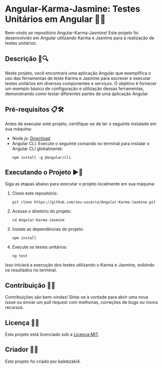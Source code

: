 # Angular-Karma-Jasmine: Testes Unitários em Angular 🧪🔬

Bem-vindo ao repositório Angular-Karma-Jasmine! Este projeto foi desenvolvido em Angular utilizando Karma e Jasmine para a realização de testes unitários.

## Descrição 📝🔍

Neste projeto, você encontrará uma aplicação Angular que exemplifica o uso das ferramentas de teste Karma e Jasmine para escrever e executar testes unitários em diversos componentes e serviços. O objetivo é fornecer um exemplo básico de configuração e utilização dessas ferramentas, demonstrando como testar diferentes partes de uma aplicação Angular.

## Pré-requisitos 📋🛠️

Antes de executar este projeto, certifique-se de ter o seguinte instalado em sua máquina:

- Node.js: [Download](https://nodejs.org/)
- Angular CLI: Execute o seguinte comando no terminal para instalar o Angular CLI globalmente:
  ```
  npm install -g @angular/cli
  ```

## Executando o Projeto ▶️🚀

Siga as etapas abaixo para executar o projeto localmente em sua máquina:

1. Clone este repositório:
   ```
   git clone https://github.com/seu-usuario/Angular-Karma-Jasmine.git
   ```

2. Acesse o diretório do projeto:
   ```
   cd Angular-Karma-Jasmine
   ```

3. Instale as dependências do projeto:
   ```
   npm install
   ```

4. Execute os testes unitários:
   ```
   ng test
   ```

Isso iniciará a execução dos testes utilizando o Karma e Jasmine, exibindo os resultados no terminal.

## Contribuição 👥🤝

Contribuições são bem-vindas! Sinta-se à vontade para abrir uma nova issue ou enviar um pull request com melhorias, correções de bugs ou novos recursos.

## Licença 📄🔐

Este projeto está licenciado sob a [Licença MIT](LICENSE).

## Criador 👨‍💻

Este projeto foi criado por kalebzaki4.
